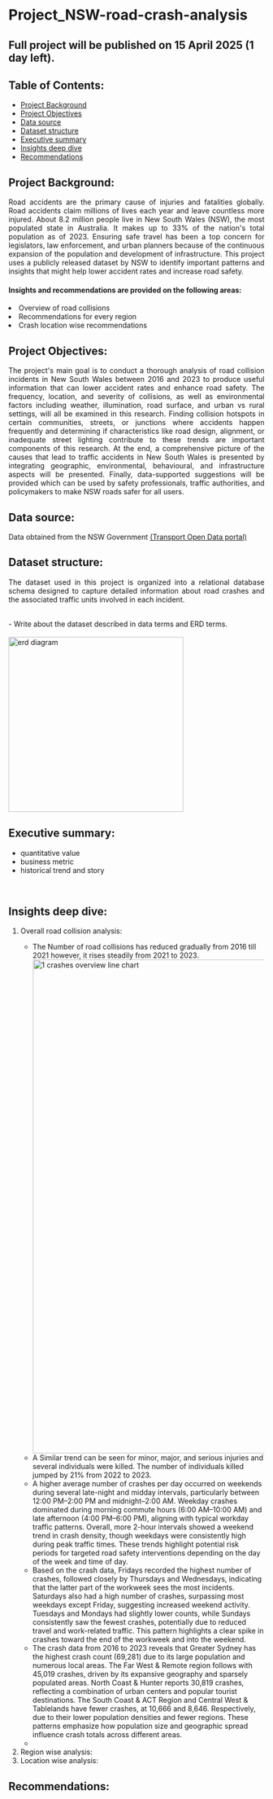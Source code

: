 # Project_NSW-road-crash-analysis

## Full project will be published on 15 April 2025 (1 day left).

## Table of Contents:
- [Project Background](#project-background)
- [Project Objectives](#project-objectives)
- [Data source](#data-source)
- [Dataset structure](#dataset-structure)
- [Executive summary](#executive-summary)
- [Insights deep dive](#insights-deep-dive)
- [Recommendations](#recommendations)


##  Project Background: 
<p align="justify"> 
Road accidents are the primary cause of injuries and fatalities globally. Road accidents claim millions of lives each year and leave countless more injured. About 8.2 million people live in New South Wales (NSW), the most populated state in Australia. It makes up to 33% of the nation's total population as of 2023. Ensuring safe travel has been a top concern for legislators, law enforcement, and urban planners because of the continuous expansion of the population and development of infrastructure. This project uses a publicly released dataset by NSW to identify important patterns and insights that might help lower accident rates and increase road safety. </p>

#### Insights and recommendations are provided on the following areas:
<li>Overview of road collisions</li>
<li>Recommendations for every region</li>
<li>Crash location wise recommendations </li>

## Project Objectives:
<p align="justify"> The project's main goal is to conduct a thorough analysis of road collision incidents in New South Wales between 2016 and 2023 to produce useful information that can lower accident rates and enhance road safety. The frequency, location, and severity of collisions, as well as environmental factors including weather, illumination, road surface, and urban vs rural settings, will all be examined in this research. Finding collision hotspots in certain communities, streets, or junctions where accidents happen frequently and determining if characteristics like road design, alignment, or inadequate street lighting contribute to these trends are important components of this research. At the end, a comprehensive picture of the causes that lead to traffic accidents in New South Wales is presented by integrating geographic, environmental, behavioural, and infrastructure aspects will be presented. Finally, data-supported suggestions will be provided which can be used by safety professionals, traffic authorities, and policymakers to make NSW roads safer for all users.
</p> 

## Data source:
Data obtained from the NSW Government [(Transport Open Data portal)](https://opendata.transport.nsw.gov.au/dataset/nsw-crash-data)

## Dataset structure:
<p align="justify">
The dataset used in this project is organized into a relational database schema designed to capture detailed information about road crashes and the associated traffic units involved in each incident.  </p> <br>
- Write about the dataset described in data terms and ERD terms. <br> <br>

<img width="344" alt="erd diagram" src="https://github.com/user-attachments/assets/b2ce363e-61f2-4415-bfa6-7eb6cdf77c71" /> 

## Executive summary:
- quantitative value
- business metric
- historical trend and story
<br>

## Insights deep dive:
<ol>
<li>Overall road collision analysis:</li>
<ul>
  <li> The Number of road collisions has reduced gradually from 2016 till 2021 however, it rises steadily from 2021 to 2023. </li>
 
  <img width="970" alt="1 crashes overview line chart" src="https://github.com/user-attachments/assets/de152d7a-923d-4c1f-82f6-bea2d0a2d17e" />

  <li> A Similar trend can be seen for minor, major, and serious injuries and several individuals were killed. The number of individuals killed jumped by 21% from 2022 to 2023.</li><li>
  A higher average number of crashes per day occurred on weekends during several late-night and midday intervals, particularly between 12:00 PM–2:00 PM and midnight–2:00 AM.
Weekday crashes dominated during morning commute hours (6:00 AM–10:00 AM) and late afternoon (4:00 PM–6:00 PM), aligning with typical workday traffic patterns.
Overall, more 2-hour intervals showed a weekend trend in crash density, though weekdays were consistently high during peak traffic times.
These trends highlight potential risk periods for targeted road safety interventions depending on the day of the week and time of day.</li>
<li> Based on the crash data, Fridays recorded the highest number of crashes, followed closely by Thursdays and Wednesdays, indicating that the latter part of the workweek sees the most incidents. Saturdays also had a high number of crashes, surpassing most weekdays except Friday, suggesting increased weekend activity. Tuesdays and Mondays had slightly lower counts, while Sundays consistently saw the fewest crashes, potentially due to reduced travel and work-related traffic. This pattern highlights a clear spike in crashes toward the end of the workweek and into the weekend. </li>
<li> The crash data from 2016 to 2023 reveals that Greater Sydney has the highest crash count (69,281) due to its large population and numerous local areas. The Far West & Remote region follows with 45,019 crashes, driven by its expansive geography and sparsely populated areas. North Coast & Hunter reports 30,819 crashes, reflecting a combination of urban centers and popular tourist destinations. The South Coast & ACT Region and Central West & Tablelands have fewer crashes, at 10,666 and 8,646. Respectively, due to their lower population densities and fewer regions. These patterns emphasize how population size and geographic spread influence crash totals across different areas. </li>
<li> </li>


</ul>

<li>Region wise analysis:</li>
<li>Location wise analysis:</li> </ol>


## Recommendations:
<br>
